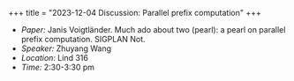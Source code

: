 +++
title = "2023-12-04 Discussion: Parallel prefix computation"
+++

- _Paper:_ Janis Voigtl&auml;nder. Much ado about two (pearl): a pearl on parallel prefix computation. SIGPLAN Not.
- _Speaker:_ Zhuyang Wang
- _Location:_ Lind 316
- _Time:_ 2:30-3:30 pm
<!--more-->
